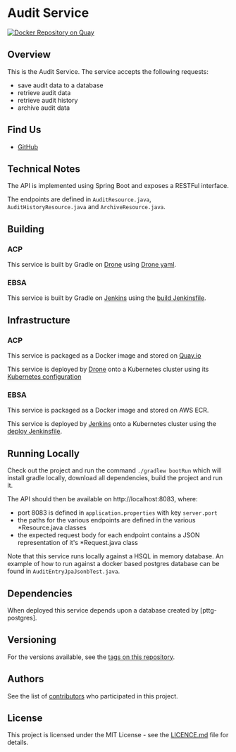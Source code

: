 Audit Service
=

[![Docker Repository on Quay](https://quay.io/repository/ukhomeofficedigital/pttg-ip-audit/status "Docker Repository on Quay")](https://quay.io/repository/ukhomeofficedigital/pttg-ip-hmrc)

## Overview

This is the Audit Service. The service accepts the following requests:
* save audit data to a database
* retrieve audit data
* retrieve audit history
* archive audit data
 
## Find Us

* [GitHub]

## Technical Notes

The API is implemented using Spring Boot and exposes a RESTFul interface.

The endpoints are defined in `AuditResource.java`, `AuditHistoryResource.java` and `ArchiveResource.java`.

## Building

### ACP

This service is built by Gradle on [Drone] using [Drone yaml].

### EBSA

This service is built by Gradle on [Jenkins] using the [build Jenkinsfile].

## Infrastructure

### ACP

This service is packaged as a Docker image and stored on [Quay.io]

This service is deployed by [Drone] onto a Kubernetes cluster using its [Kubernetes configuration]

### EBSA

This service is packaged as a Docker image and stored on AWS ECR.

This service is deployed by [Jenkins] onto a Kubernetes cluster using the [deploy Jenkinsfile].

## Running Locally

Check out the project and run the command `./gradlew bootRun` which will install gradle locally, download all dependencies, build the project and run it.

The API should then be available on http://localhost:8083, where:
- port 8083 is defined in `application.properties` with key `server.port`
- the paths for the various endpoints are defined in the various *Resource.java classes
- the expected request body for each endpoint contains a JSON representation of it's *Request.java class

Note that this service runs locally against a HSQL in memory database.  An example of how to run against a docker based postgres database can be found in `AuditEntryJpaJsonbTest.java`.

## Dependencies

When deployed this service depends upon a database created by [pttg-postgres]. 

## Versioning

For the versions available, see the [tags on this repository].

## Authors

See the list of [contributors] who participated in this project.

## License

This project is licensed under the MIT License - see the [LICENCE.md]
file for details.



[contributors]:                     https://github.com/UKHomeOffice/pttg-ip-audit/graphs/contributors
[Quay.io]:                          https://quay.io/repository/ukhomeofficedigital/pttg-ip-audit
[kubernetes configuration]:         https://github.com/UKHomeOffice/kube-pttg-ip-audit
[Drone yaml]:                       .drone.yml
[tags on this repository]:          https://github.com/UKHomeOffice/pttg-ip-audit/tags
[LICENCE.md]:                       LICENCE.md
[GitHub]:                           https://github.com/orgs/UKHomeOffice/teams/pttg
[Drone]:                            https://drone.acp.homeoffice.gov.uk/UKHomeOffice/pttg-ip-audit
[Jenkins]:                          https://eue-pttg-jenkins-dtzo-kops1.service.ops.iptho.co.uk/job/build_eue_api_audit_service/             
[build Jenkinsfile]:                https://bitbucket.ipttools.info/projects/EUE-API/repos/eue-api-shared-services-toolset/browse/Jenkinsfile.pttg_ip_audit
[deploy Jenkinsfile]:               https://eue-pttg-jenkins-dtzo-kops1.service.ops.iptho.co.uk/job/deploy_np_dev_push_eue_api_project_tiller/
